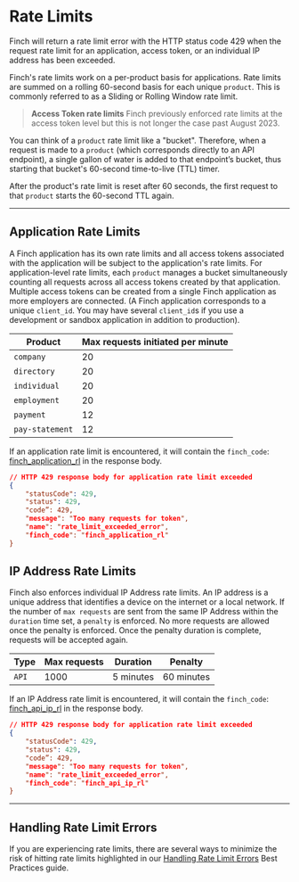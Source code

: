 # Rate Limits

Finch will return a rate limit error with the HTTP status code 429 when the request rate limit for an application, access token, or an individual IP address has been exceeded.

Finch's rate limits work on a per-product basis for applications. Rate limits are summed on a rolling 60-second basis for each unique `product`. This is commonly referred to as a Sliding or Rolling Window rate limit.

<!-- theme: info -->
> **Access Token rate limits** Finch previously enforced rate limits at the access token level but this is not longer the case past August 2023.

You can think of a `product` rate limit like a "bucket". Therefore, when a request is made to a `product` (which corresponds directly to an API endpoint), a single gallon of water is added to that endpoint’s bucket, thus starting that bucket's 60-second time-to-live (TTL) timer.

After the product's rate limit is reset after 60 seconds, the first request to that `product` starts the 60-second TTL again.

***

## Application Rate Limits

A Finch application has its own rate limits and all access tokens associated with the application will be subject to the application's rate limits. For application-level rate limits, each `product` manages a bucket simultaneously counting all requests across all access tokens created by that application. Multiple access tokens can be created from a single Finch application as more employers are connected. (A Finch application corresponds to a unique `client_id`. You may have several `client_id`s if you use a development or sandbox application in addition to production).

Product | Max requests initiated per minute
-------|-------------
`company` | 20
`directory` | 20
`individual` | 20
`employment` | 20
`payment` | 12
`pay-statement` | 12

If an application rate limit is encountered, it will contain the `finch_code`: [finch_application_rl](/docs/Development-Guides/Errors/Error-Types.md#error-types-1) in the response body.

```json
// HTTP 429 response body for application rate limit exceeded
{
    "statusCode": 429,
    "status": 429,
    "code”: 429,
    "message": "Too many requests for token",
    "name": "rate_limit_exceeded_error",
    "finch_code": "finch_application_rl"
}
```

## IP Address Rate Limits

Finch also enforces individual IP Address rate limits. An IP address is a unique address that identifies a device on the internet or a local network. If the number of `max requests` are sent from the same IP Address within the `duration` time set, a `penalty` is enforced. No more requests are allowed once the penalty is enforced. Once the penalty duration is complete, requests will be accepted again.

Type | Max requests | Duration | Penalty
-------|-------------|-------|-------------
`API` | 1000 | 5 minutes | 60 minutes

If an IP Address rate limit is encountered, it will contain the `finch_code`: [finch_api_ip_rl](/docs/Development-Guides/Errors/Error-Types.md#error-types-1) in the response body.

```json
// HTTP 429 response body for application rate limit exceeded
{
    "statusCode": 429,
    "status": 429,
    "code”: 429,
    "message": "Too many requests for token",
    "name": "rate_limit_exceeded_error",
    "finch_code": "finch_api_ip_rl"
}
```

***

## Handling Rate Limit Errors

If you are experiencing rate limits, there are several ways to minimize the risk of hitting rate limits highlighted in our [Handling Rate Limit Errors](/docs/Best-Practices/Handling-Rate-Limit-Errors.md) Best Practices guide.
